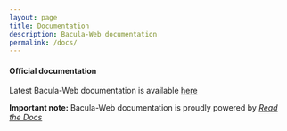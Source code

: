 ```yaml
---
layout: page
title: Documentation
description: Bacula-Web documentation
permalink: /docs/
---
```


#### Official documentation

Latest Bacula-Web documentation is available [here](http://docs.bacula-web.org/en/latest/)

**Important note:** Bacula-Web documentation is proudly powered by *[Read the Docs](https://readthedocs.org/)*
